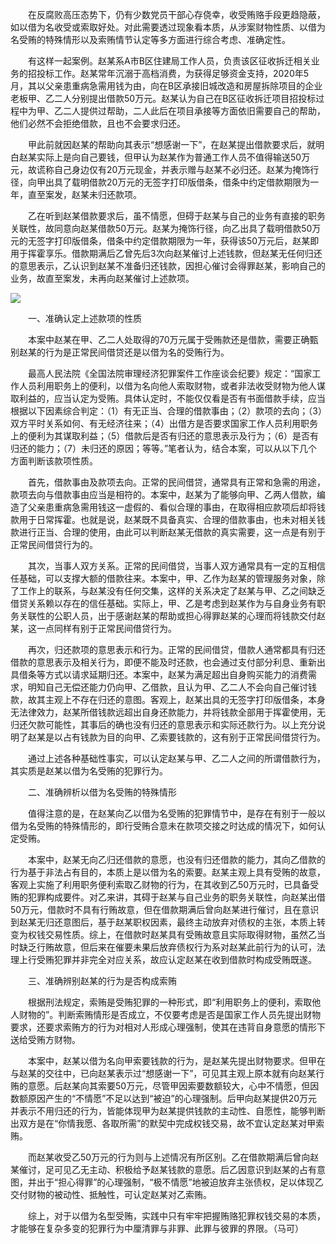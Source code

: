 　　在反腐败高压态势下，仍有少数党员干部心存侥幸，收受贿赂手段更趋隐蔽，如以借为名收受或索取好处。对此需要透过现象看本质，从涉案财物性质、以借为名受贿的特殊情形以及索贿情节认定等多方面进行综合考虑、准确定性。

　　有这样一起案例。赵某系A市B区住建局工作人员，负责该区征收拆迁相关业务的招投标工作。赵某常年沉溺于高档消费，为获得足够资金支持，2020年5月，其以父亲患重病急需用钱为由，向在B区承接旧城改造和房屋拆除项目的企业老板甲、乙二人分别提出借款50万元。赵某认为自己在B区征收拆迁项目招投标过程中为甲、乙二人提供过帮助，二人此后在项目承接等方面依旧需要自己的帮助，他们必然不会拒绝借款，且也不会要求归还。

　　甲此前就因赵某的帮助向其表示“想感谢一下”，在赵某提出借款要求后，就明白赵某实际上是向自己要钱，但甲认为赵某作为普通工作人员不值得输送50万元，故谎称自己身边仅有20万元现金，并表示赠与赵某不必归还。赵某为掩饰行径，向甲出具了载明借款20万元的无签字打印版借条，借条中约定借款期限为一年，直至案发，赵某未归还款项。

　　乙在听到赵某借款要求后，虽不情愿，但碍于赵某与自己的业务有直接的职务关联性，故同意向赵某借款50万元。赵某为掩饰行径，向乙出具了载明借款50万元的无签字打印版借条，借条中约定借款期限为一年，获得该50万元后，赵某即用于挥霍享乐。借款期满后乙曾先后3次向赵某催讨上述钱款，但赵某无任何归还的意思表示，乙认识到赵某不准备归还钱款，因担心催讨会得罪赵某，影响自己的业务，故直至案发，未再向赵某催讨上述款项。

![](https://www.ccdi.gov.cn/hdjln/ywtt/202407/W020240726693469195459.jpeg)

　　一、准确认定上述款项的性质

　　本案中赵某在甲、乙二人处取得的70万元属于受贿款还是借款，需要正确甄别赵某的行为是正常民间借贷还是以借为名的受贿行为。

　　最高人民法院《全国法院审理经济犯罪案件工作座谈会纪要》规定：“国家工作人员利用职务上的便利，以借为名向他人索取财物，或者非法收受财物为他人谋取利益的，应当认定为受贿。具体认定时，不能仅仅看是否有书面借款手续，应当根据以下因素综合判定：（1）有无正当、合理的借款事由；（2）款项的去向；（3）双方平时关系如何、有无经济往来；（4）出借方是否要求国家工作人员利用职务上的便利为其谋取利益；（5）借款后是否有归还的意思表示及行为；（6）是否有归还的能力；（7）未归还的原因；等等。”笔者认为，结合本案，可以从以下几个方面判断该款项性质。

　　首先，借款事由及款项去向。正常的民间借贷，通常具有正常和急需的用途，款项去向与借款事由应当是相符的。本案中，赵某为了能够向甲、乙两人借款，编造了父亲患重病急需用钱这一虚假的、看似合理的事由，在取得相应款项后却将钱款用于日常挥霍。也就是说，赵某既不具备真实、合理的借款事由，也未对相关钱款进行正当、合理的使用，由此可以判断赵某无借款的真实需要，这一点是有别于正常民间借贷行为的。

　　其次，当事人双方关系。正常的民间借贷，当事人双方通常具有一定的互相信任基础，可以支撑大额的借款往来。本案中，甲、乙作为赵某的管理服务对象，除了工作上的联系，与赵某没有任何交集，这样的关系决定了赵某与甲、乙之间缺乏借贷关系赖以存在的信任基础。实际上，甲、乙是考虑到赵某作为与自身业务有职务关联性的公职人员，出于感谢赵某的帮助或担心得罪赵某的心理而将钱款交付赵某，这一点同样有别于正常民间借贷行为。

　　再次，归还款项的意思表示和行为。正常的民间借贷，借款人通常都具有归还借款的意思表示及相关行为，即便不能及时还款，也会通过支付部分利息、重新出具借条等方式以请求延期归还。本案中，赵某为满足超出自身购买能力的消费需求，明知自己无偿还能力仍向甲、乙借款，且认为甲、乙二人不会向自己催讨钱款，故其主观上不存在归还的意图。客观上，赵某出具的无签字打印版借条，本身无法律效力，赵某所借钱款远超出自身还款能力，并将钱款全部用于挥霍使用，无归还欠款可能性，其事后的确也没有归还的意思表示和实际还款行为。以上充分说明了赵某是以占有钱款为目的向甲、乙索要钱款的，这有别于正常民间借贷行为。

　　通过上述各种基础性事实，可以认定赵某与甲、乙二人之间的所谓借款行为，其实质是赵某以借为名受贿的犯罪行为。

　　二、准确辨析以借为名受贿的特殊情形

　　值得注意的是，在赵某向乙以借为名受贿的犯罪情节中，是存在有别于一般以借为名受贿的特殊情形的，即行受贿合意未在款项交接之时达成的情况下，如何认定受贿。

　　本案中，赵某无向乙归还借款的意愿，也没有归还借款的能力，其向乙借款的行为基于非法占有目的，本质上是以借为名的索要。赵某主观上具有受贿的故意，客观上实施了利用职务便利索取乙财物的行为，在其收到乙50万元时，已具备受贿的犯罪构成要件。对乙来讲，其碍于赵某与自己业务的职务关联性，向赵某出借50万元，借款时不具有行贿故意，但在借款期满后曾向赵某进行催讨，且在意识到赵某无归还意图后，基于赵某职权因素，最终主动放弃对债权的主张，本质上转变为权钱交易性质。综上，在借款时赵某具有受贿故意且实际取得财物，虽然乙当时缺乏行贿故意，但后来在催要未果后放弃债权行为系对赵某此前行为的认可，法理上行受贿犯罪并非完全对应关系，故应认定赵某在收到借款时构成受贿既遂。

　　三、准确辨别赵某的行为是否构成索贿

　　根据刑法规定，索贿是受贿犯罪的一种形式，即“利用职务上的便利，索取他人财物的”。判断索贿情形是否成立，不仅要考虑是否是国家工作人员先提出财物要求，还要求索贿方的行为对相对人形成心理强制，使其在违背自身意愿的情形下送给受贿方财物。

　　本案中，赵某以借为名向甲索要钱款的行为，是赵某先提出财物要求。但甲在与赵某的交往中，已向赵某表示过“想感谢一下”，可见其主观上原本就有向赵某行贿的意愿。后赵某向其索要50万元，尽管甲因索要数额较大，心中不情愿，但因数额原因产生的“不情愿”不足以达到“被迫”的心理强制。后甲向赵某提供20万元并表示不用归还的行为，皆能体现甲为赵某提供钱款的主动性、自愿性，能够判断出双方是在“你情我愿、各取所需”的默契中完成权钱交易，故不宜认定赵某对甲索贿。

　　而赵某收受乙50万元的行为则与上述情况有所区别。乙在借款期满后曾向赵某催讨，足可见乙无主动、积极给予赵某钱款的意愿。后乙因意识到赵某的占有意图，并出于“担心得罪”的心理强制，“极不情愿”地被迫放弃主张债权，足以体现乙交付财物的被动性、抵触性，可认定赵某对乙索贿。

　　综上，对于以借为名型受贿，实践中只有牢牢把握贿赂犯罪权钱交易的本质，才能够在复杂多变的犯罪行为中厘清罪与非罪、此罪与彼罪的界限。（马可）